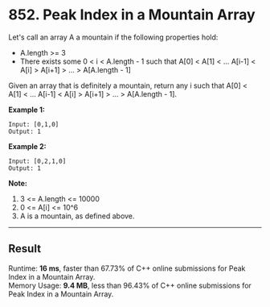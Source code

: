 # 852. Peak Index in a Mountain Array  

Let's call an array A a mountain if the following properties hold:  

* A.length >= 3
* There exists some 0 < i < A.length - 1 such that A[0] < A[1] < ... A[i-1] < A[i] > A[i+1] > ... > A[A.length - 1]  

Given an array that is definitely a mountain, return any i such that A[0] < A[1] < ... A[i-1] < A[i] > A[i+1] > ... > A[A.length - 1].

**Example 1:**  

    Input: [0,1,0]
    Output: 1

**Example 2:**  

    Input: [0,2,1,0]
    Output: 1

**Note:**

1. 3 <= A.length <= 10000
2. 0 <= A[i] <= 10^6
3. A is a mountain, as defined above.

---
## Result  

Runtime: **16 ms**, faster than 67.73% of C++ online submissions for Peak Index in a Mountain Array.  
Memory Usage: **9.4 MB**, less than 96.43% of C++ online submissions for Peak Index in a Mountain Array.
